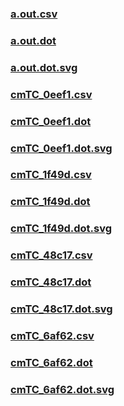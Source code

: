 ### [a.out.csv](a.out.csv)
### [a.out.dot](a.out.dot)
### [a.out.dot.svg](a.out.dot.svg)
### [cmTC_0eef1.csv](cmTC_0eef1.csv)
### [cmTC_0eef1.dot](cmTC_0eef1.dot)
### [cmTC_0eef1.dot.svg](cmTC_0eef1.dot.svg)
### [cmTC_1f49d.csv](cmTC_1f49d.csv)
### [cmTC_1f49d.dot](cmTC_1f49d.dot)
### [cmTC_1f49d.dot.svg](cmTC_1f49d.dot.svg)
### [cmTC_48c17.csv](cmTC_48c17.csv)
### [cmTC_48c17.dot](cmTC_48c17.dot)
### [cmTC_48c17.dot.svg](cmTC_48c17.dot.svg)
### [cmTC_6af62.csv](cmTC_6af62.csv)
### [cmTC_6af62.dot](cmTC_6af62.dot)
### [cmTC_6af62.dot.svg](cmTC_6af62.dot.svg)
